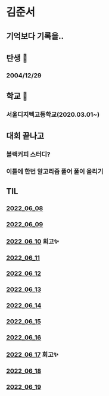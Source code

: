 # 김준서

## 기억보다 기록을..
## 탄생 🎉
### 2004/12/29
## 학교  📖
### 서울디지텍고등학교(2020.03.01~)
## 대회 끝나고
### 블랙커피 스터디? 
### 이틀에 한번 알고리즘 풀어 풀이 올리기

## TIL
### [2022_06_08](./sdhs/20220608.md)

### [2022_06_09](./sdhs/20220609.md)

### [2022_06_10](./sdhs/20220610.md) 회고✨

### [2022_06_11](./sdhs/20220611.md) 

### [2022_06_12](./sdhs/20220612.md) 

### [2022_06_13](./sdhs/20220613.md) 

### [2022_06_14](./sdhs/20220614.md) 

### [2022_06_15](./sdhs/20220615.md) 

### [2022_06_16](./sdhs/20220616.md) 

### [2022_06_17](./sdhs/20220617.md) 회고✨

### [2022_06_18](./sdhs/20220618.md) 
### [2022_06_19](./sdhs/20220619.md) 

